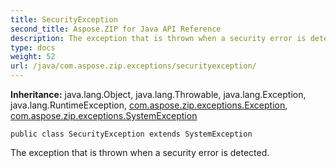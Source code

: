 ```yaml
---
title: SecurityException
second_title: Aspose.ZIP for Java API Reference
description: The exception that is thrown when a security error is detected.
type: docs
weight: 52
url: /java/com.aspose.zip.exceptions/securityexception/
---
```


**Inheritance:**
java.lang.Object, java.lang.Throwable, java.lang.Exception, java.lang.RuntimeException, [com.aspose.zip.exceptions.Exception](../../com.aspose.zip.exceptions/exception), [com.aspose.zip.exceptions.SystemException](../../com.aspose.zip.exceptions/systemexception)
```
public class SecurityException extends SystemException
```

The exception that is thrown when a security error is detected.
